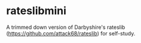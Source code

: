 # rateslibmini
A trimmed down version of Darbyshire's rateslib (https://github.com/attack68/rateslib) for self-study.
